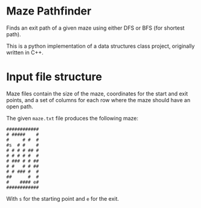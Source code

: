 # Maze Pathfinder
Finds an exit path of a given maze using either DFS or BFS (for shortest path).

This is a python implementation of a data structures class project, originally written in C++.

# Input file structure
Maze files contain the size of the maze, coordinates for the start and exit points, and a set of columns for each row where the maze should have an open path.

The given `maze.txt` file produces the following maze:
```
############
# #####    #
#     # #  #
#s  # #    #
# # # # ## #
# # # # #  #
# ### # # ##
# #   # # ##
# # ### #  #
##      #  #
#    #### e#
############
```
With `s` for the starting point and `e` for the exit.

